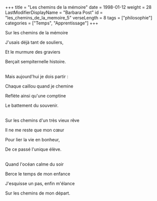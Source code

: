 +++
title = "Les chemins de la mémoire"
date = 1998-01-12
weight = 28
LastModifierDisplayName = "Barbara Post"
id = "les_chemins_de_la_memoire_5"
verseLength = 8
tags = ["philosophie"]
categories = ["Temps", "Apprentissage"]
+++

Sur les chemins de la mémoire

J'usais déjà tant de souliers,

Et le murmure des graviers

Berçait sempiternelle histoire.

 \
Mais aujourd'hui je dois partir :

Chaque caillou quand je chemine

Reflète ainsi qu'une comptine

Le battement du souvenir.

 \
Sur les chemins d'un très vieux rêve

Il ne me reste que mon cœur

Pour lier la vie en bonheur,

De ce passé l'unique élève.

 \
Quand l'océan calme du soir

Berce le temps de mon enfance

J'esquisse un pas, enfin m'élance

Sur les chemins de mon départ.
